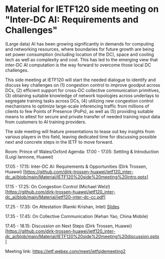 # Material for IETF120 side meeting on "Inter-DC AI: Requirements and Challenges"

(Large data) AI has been growing significantly in demands for computing and networking resources, where boundaries for future growth are being set power consumption (including location of the DC), space and cooling tech as well as complexity and cost. This has led to the emerging view that inter-DC AI computation is the way forward to overcome those local DC challenges.

This side meeting at IETF120 will start the needed dialogue to identify and discuss key challenges on (1) congestion control to improve goodput across DCs, (2) efficient support for cross-DC collective communication primitives, (3) obtaining suitable knowledge of network topologies across underlays to segregate training tasks across DCs, (4) utilizing new congestion control mechanisms to optimize large-scale inferencing traffic from millions of clients to  few Points of Presence (PoPs), as well as (5) providing suitable means to attest for secure and private transfer of needed training input data from customers to AI training providers. 

The side meeting will feature presentations to tease out key insights from various players in this field, leaving dedicated time for discussing possible next and concrete steps in the IETF to move forward. 

Room: Prince of Wales/Oxford
Agenda:
17.00 - 17.05: Settling & Introduction (Luigi Iannone, Huawei)

17.05 - 17.15: Inter-DC AI: Requirements & Opportunities (Dirk Trossen, Huawei) [https://github.com/dirk-trossen-huawei/ietf120_inter-dc_ai/blob/main/Material/IETF120%20side%20meeting%20intro.pptx]

17.15 - 17.25: On Congestion Control (Michael Welzl) [https://github.com/dirk-trossen-huawei/ietf120_inter-dc_ai/blob/main/Material/ietf120-inter-dc-cc.pdf]

17.25 - 17.35: On Attestation (Ramki Krishan, Intel) [Slides](Material/ai-accountability-and-data-residency-ietf.pptx)

17.35 - 17.45: On Collective Communication (Kehan Yao, China Mobile)

17.45 - 18.15: Discussion on Next Steps (Dirk Trossen, Huawei) [https://github.com/dirk-trossen-huawei/ietf120_inter-dc_ai/blob/main/Material/IETF120%20side%20meeting%20discussion.pptx]

Meeting link: https://ietf.webex.com/meet/ietfsidemeeting2

